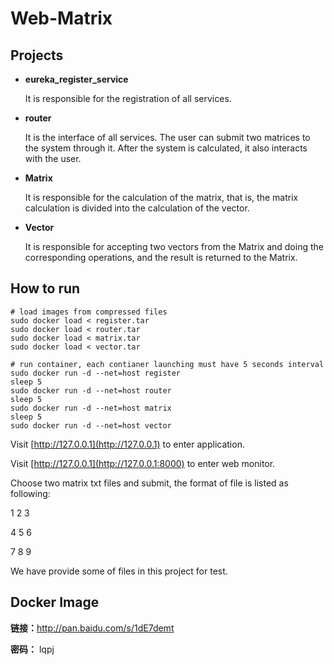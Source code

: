# Web-Matrix #

## Projects ##

- **eureka_register_service**

	It is responsible for the registration of all services.

- **router**

	It is the interface of all services. The user can submit two matrices to the system through it. After the system is calculated, it also interacts with the user.

- **Matrix**

	It is responsible for the calculation of the matrix, that is, the matrix calculation is divided into the calculation of the vector.

- **Vector**

	It is responsible for accepting two vectors from the Matrix and doing the corresponding operations, and the result is returned to the Matrix.

## How to run ##

```shell
# load images from compressed files
sudo docker load < register.tar
sudo docker load < router.tar 
sudo docker load < matrix.tar
sudo docker load < vector.tar

# run container, each contianer launching must have 5 seconds interval
sudo docker run -d --net=host register
sleep 5
sudo docker run -d --net=host router
sleep 5
sudo docker run -d --net=host matrix
sleep 5
sudo docker run -d --net=host vector 
```

Visit [http://127.0.0.1](http://127.0.0.1) to enter application.

Visit [http://127.0.0.1](http://127.0.0.1:8000) to enter web monitor.

Choose two matrix txt files and submit, the format of file is listed as following:

1 2 3

4 5 6

7 8 9

We have provide some of files in this project for test.

## Docker Image ##

**链接：**[http://pan.baidu.com/s/1dE7demt ](http://pan.baidu.com/s/1dE7demt )

**密码：** lqpj
